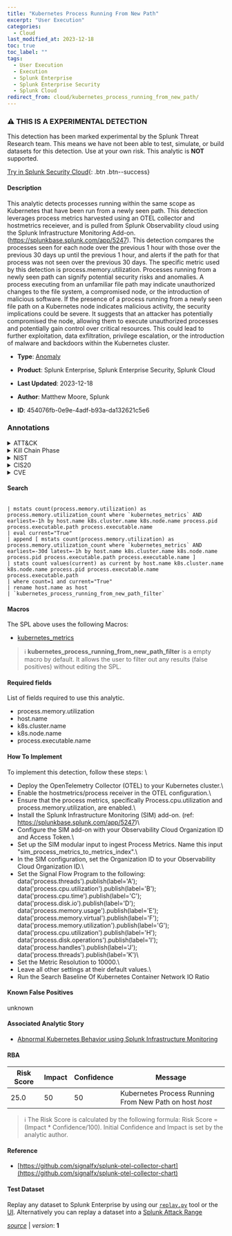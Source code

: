 ```yaml
---
title: "Kubernetes Process Running From New Path"
excerpt: "User Execution"
categories:
  - Cloud
last_modified_at: 2023-12-18
toc: true
toc_label: ""
tags:
  - User Execution
  - Execution
  - Splunk Enterprise
  - Splunk Enterprise Security
  - Splunk Cloud
redirect_from: cloud/kubernetes_process_running_from_new_path/
---
```


### :warning: THIS IS A EXPERIMENTAL DETECTION
This detection has been marked experimental by the Splunk Threat Research team. This means we have not been able to test, simulate, or build datasets for this detection. Use at your own risk. This analytic is **NOT** supported.


[Try in Splunk Security Cloud](https://www.splunk.com/en_us/cyber-security.html){: .btn .btn--success}

#### Description

This analytic detects processes running within the same scope as Kubernetes that have been run from a newly seen path. This detection leverages process metrics harvested using an OTEL collector and hostmetrics receiever, and is pulled from Splunk Observability cloud using the Splunk Infrastructure Monitoring Add-on. (https://splunkbase.splunk.com/app/5247). This detection compares the processes seen for each node over the previous 1 hour with those over the previous 30 days up until the previous 1 hour, and alerts if the path for that process was not seen over the previous 30 days. The specific metric used by this detection is process.memory.utilization. Processes running from a newly seen path can signify potential security risks and anomalies. A process executing from an unfamiliar file path may indicate unauthorized changes to the file system, a compromised node, or the introduction of malicious software. If the presence of a process running from a newly seen file path on a Kubernetes node indicates malicious activity, the security implications could be severe. It suggests that an attacker has potentially compromised the node, allowing them to execute unauthorized processes and potentially gain control over critical resources. This could lead to further exploitation, data exfiltration, privilege escalation, or the introduction of malware and backdoors within the Kubernetes cluster.

- **Type**: [Anomaly](https://github.com/splunk/security_content/wiki/Detection-Analytic-Types)
- **Product**: Splunk Enterprise, Splunk Enterprise Security, Splunk Cloud

- **Last Updated**: 2023-12-18
- **Author**: Matthew Moore, Splunk
- **ID**: 454076fb-0e9e-4adf-b93a-da132621c5e6

### Annotations
<details>
  <summary>ATT&CK</summary>

<div markdown="1">

#### [ATT&CK](https://attack.mitre.org/)

| ID          | Technique   | Tactic         |
| ----------- | ----------- |--------------- |
| [T1204](https://attack.mitre.org/techniques/T1204/) | User Execution | Execution |

</div>
</details>


<details>
  <summary>Kill Chain Phase</summary>

<div markdown="1">

* Installation


</div>
</details>


<details>
  <summary>NIST</summary>

<div markdown="1">

* DE.AE



</div>
</details>

<details>
  <summary>CIS20</summary>

<div markdown="1">

* CIS 13



</div>
</details>

<details>
  <summary>CVE</summary>

<div markdown="1">


</div>
</details>


#### Search

```

| mstats count(process.memory.utilization) as process.memory.utilization_count where `kubernetes_metrics` AND earliest=-1h by host.name k8s.cluster.name k8s.node.name process.pid process.executable.path process.executable.name 
| eval current="True" 
| append [ mstats count(process.memory.utilization) as process.memory.utilization_count where `kubernetes_metrics` AND earliest=-30d latest=-1h by host.name k8s.cluster.name k8s.node.name process.pid process.executable.path process.executable.name ] 
| stats count values(current) as current by host.name k8s.cluster.name k8s.node.name process.pid process.executable.name process.executable.path 
| where count=1 and current="True" 
| rename host.name as host 
| `kubernetes_process_running_from_new_path_filter` 
```

#### Macros
The SPL above uses the following Macros:
* [kubernetes_metrics](https://github.com/splunk/security_content/blob/develop/macros/kubernetes_metrics.yml)

> :information_source:
> **kubernetes_process_running_from_new_path_filter** is a empty macro by default. It allows the user to filter out any results (false positives) without editing the SPL.



#### Required fields
List of fields required to use this analytic.
* process.memory.utilization
* host.name
* k8s.cluster.name
* k8s.node.name
* process.executable.name



#### How To Implement
To implement this detection, follow these steps: \
* Deploy the OpenTelemetry Collector (OTEL) to your Kubernetes cluster.\
* Enable the hostmetrics/process receiver in the OTEL configuration.\
* Ensure that the process metrics, specifically Process.cpu.utilization and process.memory.utilization, are enabled.\
* Install the Splunk Infrastructure Monitoring (SIM) add-on. (ref: https://splunkbase.splunk.com/app/5247)\
* Configure the SIM add-on with your Observability Cloud Organization ID and Access Token.\
* Set up the SIM modular input to ingest Process Metrics. Name this input &#34;sim_process_metrics_to_metrics_index&#34;.\
* In the SIM configuration, set the Organization ID to your Observability Cloud Organization ID.\
* Set the Signal Flow Program to the following: data(&#39;process.threads&#39;).publish(label=&#39;A&#39;); data(&#39;process.cpu.utilization&#39;).publish(label=&#39;B&#39;); data(&#39;process.cpu.time&#39;).publish(label=&#39;C&#39;); data(&#39;process.disk.io&#39;).publish(label=&#39;D&#39;); data(&#39;process.memory.usage&#39;).publish(label=&#39;E&#39;); data(&#39;process.memory.virtual&#39;).publish(label=&#39;F&#39;); data(&#39;process.memory.utilization&#39;).publish(label=&#39;G&#39;); data(&#39;process.cpu.utilization&#39;).publish(label=&#39;H&#39;); data(&#39;process.disk.operations&#39;).publish(label=&#39;I&#39;); data(&#39;process.handles&#39;).publish(label=&#39;J&#39;); data(&#39;process.threads&#39;).publish(label=&#39;K&#39;)\
* Set the Metric Resolution to 10000.\
* Leave all other settings at their default values.\
* Run the Search Baseline Of Kubernetes Container Network IO Ratio 
#### Known False Positives
unknown

#### Associated Analytic Story
* [Abnormal Kubernetes Behavior using Splunk Infrastructure Monitoring](/stories/abnormal_kubernetes_behavior_using_splunk_infrastructure_monitoring)




#### RBA

| Risk Score  | Impact      | Confidence   | Message      |
| ----------- | ----------- |--------------|--------------|
| 25.0 | 50 | 50 | Kubernetes Process Running From New Path on host $host$ |


> :information_source:
> The Risk Score is calculated by the following formula: Risk Score = (Impact * Confidence/100). Initial Confidence and Impact is set by the analytic author.


#### Reference

* [https://github.com/signalfx/splunk-otel-collector-chart](https://github.com/signalfx/splunk-otel-collector-chart)



#### Test Dataset
Replay any dataset to Splunk Enterprise by using our [`replay.py`](https://github.com/splunk/attack_data#using-replaypy) tool or the [UI](https://github.com/splunk/attack_data#using-ui).
Alternatively you can replay a dataset into a [Splunk Attack Range](https://github.com/splunk/attack_range#replay-dumps-into-attack-range-splunk-server)




[*source*](https://github.com/splunk/security_content/tree/develop/detections/experimental/cloud/kubernetes_process_running_from_new_path.yml) \| *version*: **1**